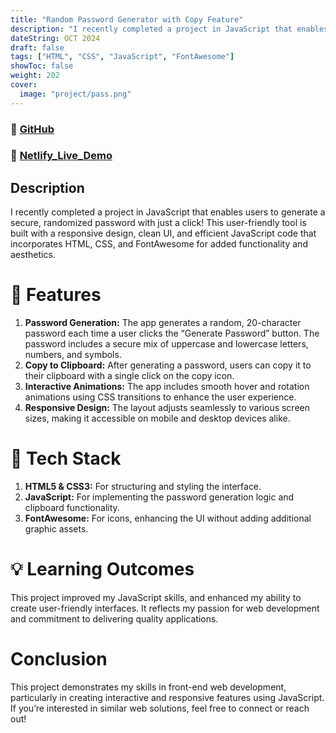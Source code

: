 ```yaml
---
title: "Random Password Generator with Copy Feature"
description: "I recently completed a project in JavaScript that enables users to generate a secure, randomized password with just a click! "
dateString: OCT 2024
draft: false
tags: ["HTML", "CSS", "JavaScript", "FontAwesome"]
showToc: false
weight: 202
cover:
  image: "project/pass.png"
---
```


### 🔗 [GitHub](https://github.com/AbdullahRFA/Generate_a_random_password)

### 🔗 [Netlify_Live_Demo](https://generate-random-password-01.netlify.app/)

## Description

 I recently completed a project in JavaScript that enables users to generate a secure, randomized password with just a click! This user-friendly tool is built with a responsive design, clean UI, and efficient JavaScript code that incorporates HTML, CSS, and FontAwesome for added functionality and aesthetics.

# 🔹 Features

 1. **Password Generation:** The app generates a random, 20-character password each time a user clicks the “Generate Password” button. The password includes a secure mix of uppercase and lowercase letters, numbers, and symbols.
 2. **Copy to Clipboard:** After generating a password, users can copy it to their clipboard with a single click on the copy icon.
 3. **Interactive Animations:** The app includes smooth hover and rotation animations using CSS transitions to enhance the user experience.
 4. **Responsive Design:** The layout adjusts seamlessly to various screen sizes, making it accessible on mobile and desktop devices alike.


# 🔹 Tech Stack

 1. **HTML5 & CSS3:** For structuring and styling the interface.
 2. **JavaScript​:** For implementing the password generation logic and clipboard functionality.
 3. **FontAwesome:** For icons, enhancing the UI without adding additional graphic assets.




# 💡 Learning Outcomes

This project improved my JavaScript skills, and enhanced my ability to create user-friendly interfaces. It reflects my passion for web development and commitment to delivering quality applications.

# Conclusion
This project demonstrates my skills in front-end web development, particularly in creating interactive and responsive features using JavaScript. If you’re interested in similar web solutions, feel free to connect or reach out!

